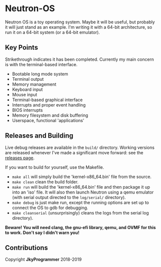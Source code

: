 # Neutron-OS

Neutron OS is a toy operating system. Maybe it will be useful, but probably it will just stand as an example. I'm writing it with a 64-bit architecture, so run it on a 64-bit system (or a 64-bit emulator).

## Key Points
Strikethrough indicates it has been completed. Currently my main concern is with the terminal-based interface.

* Bootable long mode system
* Terminal output
* Memory management
* Keyboard input
* Mouse input
* Terminal-based graphical interface
* Interrupts and proper event handling
* BIOS interrupts
* Memory filesystem and disk buffering
* Userspace, functional 'applications'

## Releases and Building
Live debug releases are available in the ```build/``` directory. Working versions are released whenever I've made a significant move forward: see the [releases page](https://github.com/JkyProgrammer/Neutron-OS/releases).

If you want to build for yourself, use the Makefile.
* ```make all``` will simply build the 'kernel-x86_64.bin' file from the source.
* ```make clean``` clean the build folder.
* ```make run``` will build the 'kernel-x86_64.bin' file and then package it up into an 'iso' file. It will also then launch Neutron using a qemu emulator (with serial output directed to the ```log/serial/``` directory).
* ```make debug``` is just make run, except the running options are set up to connect the OS to gdb for debugging.
* ```make cleanserial``` (unsurprisingly) cleans the logs from the serial log directory).

**Beware! You will need clang, the gnu-efi library, qemu, and OVMF for this to work. Don't say I didn't warn you!**


## Contributions
Copyright **JkyProgrammer** 2018-2019
